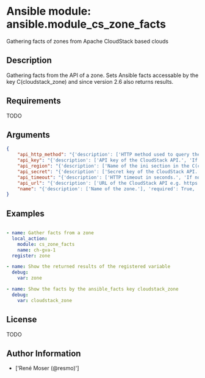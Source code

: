 # Ansible module: ansible.module_cs_zone_facts


Gathering facts of zones from Apache CloudStack based clouds

## Description

Gathering facts from the API of a zone.
Sets Ansible facts accessable by the key C(cloudstack_zone) and since version 2.6 also returns results.

## Requirements

TODO

## Arguments

``` json
{
    "api_http_method": "{'description': ['HTTP method used to query the API endpoint.', 'If not given, the C(CLOUDSTACK_METHOD) env variable is considered.', 'As the last option, the value is taken from the ini config file, also see the notes.', 'Fallback value is C(get) if not specified.'], 'choices': ['get', 'post']}",
    "api_key": "{'description': ['API key of the CloudStack API.', 'If not given, the C(CLOUDSTACK_KEY) env variable is considered.', 'As the last option, the value is taken from the ini config file, also see the notes.']}",
    "api_region": "{'description': ['Name of the ini section in the C(cloustack.ini) file.', 'If not given, the C(CLOUDSTACK_REGION) env variable is considered.'], 'default': 'cloudstack'}",
    "api_secret": "{'description': ['Secret key of the CloudStack API.', 'If not set, the C(CLOUDSTACK_SECRET) env variable is considered.', 'As the last option, the value is taken from the ini config file, also see the notes.']}",
    "api_timeout": "{'description': ['HTTP timeout in seconds.', 'If not given, the C(CLOUDSTACK_TIMEOUT) env variable is considered.', 'As the last option, the value is taken from the ini config file, also see the notes.', 'Fallback value is 10 seconds if not specified.']}",
    "api_url": "{'description': ['URL of the CloudStack API e.g. https://cloud.example.com/client/api.', 'If not given, the C(CLOUDSTACK_ENDPOINT) env variable is considered.', 'As the last option, the value is taken from the ini config file, also see the notes.']}",
    "name": "{'description': ['Name of the zone.'], 'required': True, 'aliases': ['zone']}",
}
```

## Examples


``` yaml

- name: Gather facts from a zone
  local_action:
    module: cs_zone_facts
    name: ch-gva-1
  register: zone

- name: Show the returned results of the registered variable
  debug:
    var: zone

- name: Show the facts by the ansible_facts key cloudstack_zone
  debug:
    var: cloudstack_zone

```

## License

TODO

## Author Information
  - ['René Moser (@resmo)']
